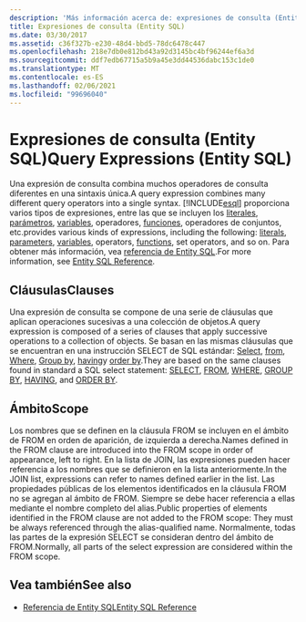 ```yaml
---
description: 'Más información acerca de: expresiones de consulta (Entity SQL)'
title: Expresiones de consulta (Entity SQL)
ms.date: 03/30/2017
ms.assetid: c36f327b-e230-48d4-bbd5-78dc6478c447
ms.openlocfilehash: 218e7db0e812bd43a92d3145bc4bf96244ef6a3d
ms.sourcegitcommit: ddf7edb67715a5b9a45e3dd44536dabc153c1de0
ms.translationtype: MT
ms.contentlocale: es-ES
ms.lasthandoff: 02/06/2021
ms.locfileid: "99696040"
---
```

# <a name="query-expressions-entity-sql"></a><span data-ttu-id="38313-103">Expresiones de consulta (Entity SQL)</span><span class="sxs-lookup"><span data-stu-id="38313-103">Query Expressions (Entity SQL)</span></span>

<span data-ttu-id="38313-104">Una expresión de consulta combina muchos operadores de consulta diferentes en una sintaxis única.</span><span class="sxs-lookup"><span data-stu-id="38313-104">A query expression combines many different query operators into a single syntax.</span></span> [!INCLUDE[esql](../../../../../../includes/esql-md.md)] <span data-ttu-id="38313-105">proporciona varios tipos de expresiones, entre las que se incluyen los [literales](literals-entity-sql.md), [parámetros](parameters-entity-sql.md), [variables](variables-entity-sql.md), operadores, [funciones](functions-entity-sql.md), operadores de conjuntos, etc.</span><span class="sxs-lookup"><span data-stu-id="38313-105">provides various kinds of expressions, including the following: [literals](literals-entity-sql.md), [parameters](parameters-entity-sql.md), [variables](variables-entity-sql.md), operators, [functions](functions-entity-sql.md), set operators, and so on.</span></span> <span data-ttu-id="38313-106">Para obtener más información, vea [referencia de Entity SQL](entity-sql-reference.md).</span><span class="sxs-lookup"><span data-stu-id="38313-106">For more information, see [Entity SQL Reference](entity-sql-reference.md).</span></span>  
  
## <a name="clauses"></a><span data-ttu-id="38313-107">Cláusulas</span><span class="sxs-lookup"><span data-stu-id="38313-107">Clauses</span></span>  

 <span data-ttu-id="38313-108">Una expresión de consulta se compone de una serie de cláusulas que aplican operaciones sucesivas a una colección de objetos.</span><span class="sxs-lookup"><span data-stu-id="38313-108">A query expression is composed of a series of clauses that apply successive operations to a collection of objects.</span></span> <span data-ttu-id="38313-109">Se basan en las mismas cláusulas que se encuentran en una instrucción SELECT de SQL estándar: [Select](select-entity-sql.md), [from](from-entity-sql.md), [Where](where-entity-sql.md), [Group by](group-by-entity-sql.md), [having](having-entity-sql.md)y [order by](order-by-entity-sql.md).</span><span class="sxs-lookup"><span data-stu-id="38313-109">They are based on the same clauses found in standard a SQL select statement: [SELECT](select-entity-sql.md), [FROM](from-entity-sql.md), [WHERE](where-entity-sql.md), [GROUP BY](group-by-entity-sql.md), [HAVING](having-entity-sql.md), and [ORDER BY](order-by-entity-sql.md).</span></span>  
  
## <a name="scope"></a><span data-ttu-id="38313-110">Ámbito</span><span class="sxs-lookup"><span data-stu-id="38313-110">Scope</span></span>  

 <span data-ttu-id="38313-111">Los nombres que se definen en la cláusula FROM se incluyen en el ámbito de FROM en orden de aparición, de izquierda a derecha.</span><span class="sxs-lookup"><span data-stu-id="38313-111">Names defined in the FROM clause are introduced into the FROM scope in order of appearance, left to right.</span></span> <span data-ttu-id="38313-112">En la lista de JOIN, las expresiones pueden hacer referencia a los nombres que se definieron en la lista anteriormente.</span><span class="sxs-lookup"><span data-stu-id="38313-112">In the JOIN list, expressions can refer to names defined earlier in the list.</span></span> <span data-ttu-id="38313-113">Las propiedades públicas de los elementos identificados en la cláusula FROM no se agregan al ámbito de FROM. Siempre se debe hacer referencia a ellas mediante el nombre completo del alias.</span><span class="sxs-lookup"><span data-stu-id="38313-113">Public properties of elements identified in the FROM clause are not added to the FROM scope: They must be always referenced through the alias-qualified name.</span></span> <span data-ttu-id="38313-114">Normalmente, todas las partes de la expresión SELECT se consideran dentro del ámbito de FROM.</span><span class="sxs-lookup"><span data-stu-id="38313-114">Normally, all parts of the select expression are considered within the FROM scope.</span></span>  
  
## <a name="see-also"></a><span data-ttu-id="38313-115">Vea también</span><span class="sxs-lookup"><span data-stu-id="38313-115">See also</span></span>

- [<span data-ttu-id="38313-116">Referencia de Entity SQL</span><span class="sxs-lookup"><span data-stu-id="38313-116">Entity SQL Reference</span></span>](entity-sql-reference.md)
